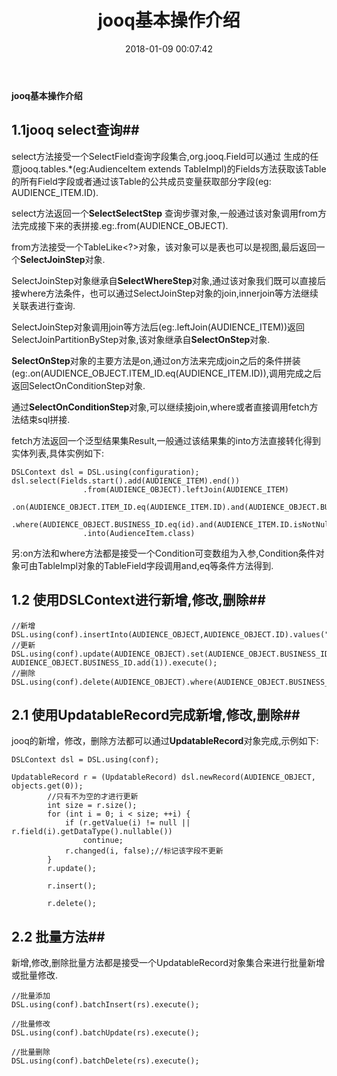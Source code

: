 ﻿---
title: jooq基本操作介绍
date: 2018-01-09 00:07:42
tags: [jooq]
---

**jooq基本操作介绍**

<!--more-->

## 1.1jooq select查询##

select方法接受一个SelectField查询字段集合,org.jooq.Field可以通过
生成的任意jooq.tables.*(eg:AudienceItem extends TableImpl<AudienceItemRecord>)的Fields方法获取该Table的所有Field字段或者通过该Table的公共成员变量获取部分字段(eg: AUDIENCE_ITEM.ID).

select方法返回一个**SelectSelectStep**<Record> 查询步骤对象,一般通过该对象调用from方法完成接下来的表拼接.eg:.from(AUDIENCE_OBJECT).

from方法接受一个TableLike<?>对象，该对象可以是表也可以是视图,最后返回一个**SelectJoinStep**<R>对象.

SelectJoinStep对象继承自**SelectWhereStep**对象,通过该对象我们既可以直接后接where方法条件，也可以通过SelectJoinStep对象的join,innerjoin等方法继续关联表进行查询.

SelectJoinStep对象调用join等方法后(eg:.leftJoin(AUDIENCE_ITEM))返回SelectJoinPartitionByStep<R>对象,该对象继承自**SelectOnStep**对象.

**SelectOnStep**对象的主要方法是on,通过on方法来完成join之后的条件拼装(eg:.on(AUDIENCE_OBJECT.ITEM_ID.eq(AUDIENCE_ITEM.ID)),调用完成之后返回SelectOnConditionStep<R>对象.

通过**SelectOnConditionStep**<R>对象,可以继续接join,where或者直接调用fetch方法结束sql拼接.

fetch方法返回一个泛型结果集Result<R>,一般通过该结果集的into方法直接转化得到实体列表,具体实例如下:

    DSLContext dsl = DSL.using(configuration);
    dsl.select(Fields.start().add(AUDIENCE_ITEM).end())
                    .from(AUDIENCE_OBJECT).leftJoin(AUDIENCE_ITEM)
                    .on(AUDIENCE_OBJECT.ITEM_ID.eq(AUDIENCE_ITEM.ID).and(AUDIENCE_OBJECT.BUSINESS_TYPE.eq(businessType)))
                    .where(AUDIENCE_OBJECT.BUSINESS_ID.eq(id).and(AUDIENCE_ITEM.ID.isNotNull())).fetch()
                    .into(AudienceItem.class)


另:on方法和where方法都是接受一个Condition可变数组为入参,Condition条件对象可由TableImpl对象的TableField字段调用and,eq等条件方法得到.

## 1.2 使用DSLContext进行新增,修改,删除##

    //新增
    DSL.using(conf).insertInto(AUDIENCE_OBJECT,AUDIENCE_OBJECT.ID).values("1").execute();
    //更新    	
    DSL.using(conf).update(AUDIENCE_OBJECT).set(AUDIENCE_OBJECT.BUSINESS_ID, AUDIENCE_OBJECT.BUSINESS_ID.add(1)).execute();
    //删除    	
    DSL.using(conf).delete(AUDIENCE_OBJECT).where(AUDIENCE_OBJECT.BUSINESS_ID.eq("1")).execute();
    	


## 2.1 使用UpdatableRecord完成新增,修改,删除##

jooq的新增，修改，删除方法都可以通过**UpdatableRecord**对象完成,示例如下:

    DSLContext dsl = DSL.using(conf);
    	
    UpdatableRecord r = (UpdatableRecord) dsl.newRecord(AUDIENCE_OBJECT, objects.get(0));
        	//只有不为空的才进行更新
        	int size = r.size();
    		for (int i = 0; i < size; ++i) {
    			if (r.getValue(i) != null || r.field(i).getDataType().nullable())
    				continue;
    			r.changed(i, false);//标记该字段不更新
    		}
        	r.update();
        	
        	r.insert();
        	
        	r.delete();



## 2.2 批量方法##

新增,修改,删除批量方法都是接受一个UpdatableRecord对象集合来进行批量新增或批量修改.

    //批量添加
    DSL.using(conf).batchInsert(rs).execute();
    
    //批量修改
    DSL.using(conf).batchUpdate(rs).execute();
    
    //批量删除
    DSL.using(conf).batchDelete(rs).execute();
    
    